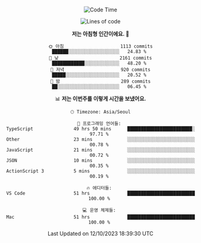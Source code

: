 <div align="center">

<br />

 <!--START_SECTION:waka-->
![Code Time](http://img.shields.io/badge/Code%20Time-1%2C400%20hrs%2038%20mins-blue)

![Lines of code](https://img.shields.io/badge/%EC%A0%80%EB%8A%94%20%EC%97%AC%ED%83%9C%EA%B9%8C%EC%A7%80%20-3.4%20million%20%EC%A4%84%EC%9D%98%20%EC%BD%94%EB%93%9C%EB%A5%BC%20%EC%9E%91%EC%84%B1%ED%96%88%EC%96%B4%EC%9A%94.-blue)

**저는 아침형 인간이에요. 🐤** 

```text
🌞 아침                     1113 commits        ██████░░░░░░░░░░░░░░░░░░░   24.83 % 
🌆 낮　                     2161 commits        ████████████░░░░░░░░░░░░░   48.20 % 
🌃 저녁                     920 commits         █████░░░░░░░░░░░░░░░░░░░░   20.52 % 
🌙 밤　                     289 commits         ██░░░░░░░░░░░░░░░░░░░░░░░   06.45 % 
```


📊 **저는 이번주를 이렇게 시간을 보냈어요.** 

```text
🕑︎ Timezone: Asia/Seoul

💬 프로그래밍 언어들: 
TypeScript               49 hrs 50 mins      ████████████████████████░   97.71 % 
Other                    23 mins             ░░░░░░░░░░░░░░░░░░░░░░░░░   00.78 % 
JavaScript               21 mins             ░░░░░░░░░░░░░░░░░░░░░░░░░   00.72 % 
JSON                     10 mins             ░░░░░░░░░░░░░░░░░░░░░░░░░   00.35 % 
ActionScript 3           5 mins              ░░░░░░░░░░░░░░░░░░░░░░░░░   00.19 % 

🔥 에디터들: 
VS Code                  51 hrs              █████████████████████████   100.00 % 

💻 운영 체제들: 
Mac                      51 hrs              █████████████████████████   100.00 % 
```


 Last Updated on 12/10/2023 18:39:30 UTC
<!--END_SECTION:waka-->

</div>

